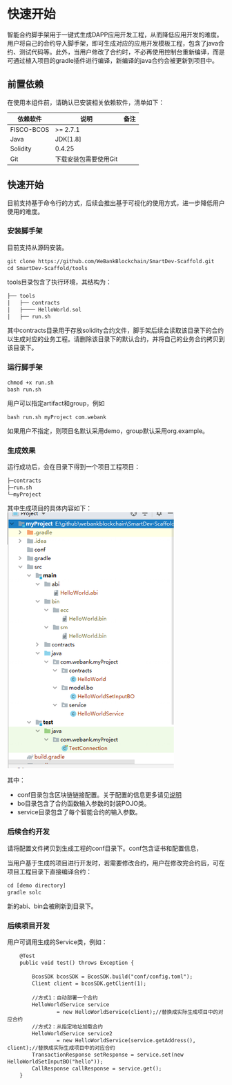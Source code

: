 # 快速开始

智能合约脚手架用于一键式生成DAPP应用开发工程，从而降低应用开发的难度。用户将自己的合约导入脚手架，即可生成对应的应用开发模板工程，包含了java合约、测试代码等。此外，当用户修改了合约时，不必再使用控制台重新编译，而是可通过植入项目的gradle插件进行编译，新编译的java合约会被更新到项目中。

## 前置依赖

在使用本组件前，请确认已安装相关依赖软件，清单如下：

| 依赖软件 | 说明 |备注|
| --- | --- | --- |
| FISCO-BCOS | >= 2.7.1 | |
| Java | JDK[1.8] | |
| Solidity | 0.4.25 | |
| Git | 下载安装包需要使用Git | |



## 快速开始
目前支持基于命令行的方式，后续会推出基于可视化的使用方式，进一步降低用户使用的难度。


### 安装脚手架
目前支持从源码安装。

```
git clone https://github.com/WeBankBlockchain/SmartDev-Scaffold.git
cd SmartDev-Scaffold/tools
```

tools目录包含了执行环境，其结构为：
```
├── tools
│   ├── contracts
│   ├──── HelloWorld.sol
│   ├── run.sh
```
其中contracts目录用于存放solidity合约文件，脚手架后续会读取该目录下的合约以生成对应的业务工程。请删除该目录下的默认合约，并将自己的业务合约拷贝到该目录下。

### 运行脚手架

```
chmod +x run.sh
bash run.sh
```

用户可以指定artifact和group，例如
```
bash run.sh myProject com.webank
```

如果用户不指定，则项目名默认采用demo，group默认采用org.example。

### 生成效果
运行成功后，会在目录下得到一个项目工程项目：
```
├─contracts
├─run.sh
└─myProject
```
其中生成项目的具体内容如下：
![](image/Sample.png)

其中：
- conf目录包含区块链链接配置。关于配置的信息更多请见[说明](https://fisco-bcos-documentation.readthedocs.io/zh_CN/latest/docs/sdk/java_sdk/configuration.html)
- bo目录包含了合约函数输入参数的封装POJO类。
- service目录包含了每个智能合约的输入参数。

### 后续合约开发

请将配置文件拷贝到生成工程的conf目录下。conf包含证书和配置信息，

当用户基于生成的项目进行开发时，若需要修改合约，用户在修改完合约后，可在项目工程目录下直接编译合约：
```
cd [demo directory]
gradle solc
```

新的abi、bin会被刷新到目录下。

### 后续项目开发

用户可调用生成的Service类，例如：

```
    @Test
    public void test() throws Exception {

        BcosSDK bcosSDK = BcosSDK.build("conf/config.toml");
        Client client = bcosSDK.getClient(1);

        //方式1：自动部署一个合约
        HelloWorldService service
                = new HelloWorldService(client);//替换成实际生成项目中的对应合约
        //方式2：从指定地址加载合约
        HelloWorldService service2
                = new HelloWorldService(service.getAddress(), client);//替换成实际生成项目中的对应合约
        TransactionResponse setResponse = service.set(new HelloWorldSetInputBO("hello"));
        CallResponse callResponse = service.get();
    }
```
